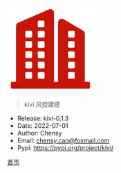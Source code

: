 ![logo](img/coverpage_icon.png)

> kivi 风控建模

- Release: kivi-0.1.3
- Date: 2022-07-01
- Author: Chensy
- Email: chensy.cao@foxmail.com
- Pypi: https://pypi.org/project/kivi/


[首页]()
